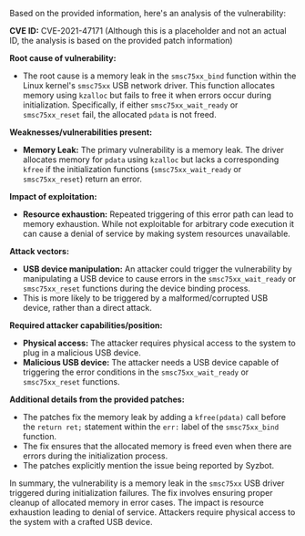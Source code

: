 Based on the provided information, here's an analysis of the vulnerability:

**CVE ID:** CVE-2021-47171 (Although this is a placeholder and not an actual ID, the analysis is based on the provided patch information)

**Root cause of vulnerability:**
- The root cause is a memory leak in the `smsc75xx_bind` function within the Linux kernel's `smsc75xx` USB network driver. This function allocates memory using `kzalloc` but fails to free it when errors occur during initialization. Specifically, if either `smsc75xx_wait_ready` or `smsc75xx_reset` fail, the allocated `pdata` is not freed.

**Weaknesses/vulnerabilities present:**
- **Memory Leak:** The primary vulnerability is a memory leak. The driver allocates memory for `pdata` using `kzalloc` but lacks a corresponding `kfree` if the initialization functions (`smsc75xx_wait_ready` or `smsc75xx_reset`) return an error.

**Impact of exploitation:**
- **Resource exhaustion:** Repeated triggering of this error path can lead to memory exhaustion. While not exploitable for arbitrary code execution it can cause a denial of service by making system resources unavailable.

**Attack vectors:**
- **USB device manipulation:** An attacker could trigger the vulnerability by manipulating a USB device to cause errors in the `smsc75xx_wait_ready` or `smsc75xx_reset` functions during the device binding process.
- This is more likely to be triggered by a malformed/corrupted USB device, rather than a direct attack.

**Required attacker capabilities/position:**
- **Physical access:**  The attacker requires physical access to the system to plug in a malicious USB device.
- **Malicious USB device:** The attacker needs a USB device capable of triggering the error conditions in the `smsc75xx_wait_ready` or `smsc75xx_reset` functions.

**Additional details from the provided patches:**
- The patches fix the memory leak by adding a `kfree(pdata)` call before the `return ret;` statement within the `err:` label of the `smsc75xx_bind` function.
- The fix ensures that the allocated memory is freed even when there are errors during the initialization process.
- The patches explicitly mention the issue being reported by Syzbot.

In summary, the vulnerability is a memory leak in the `smsc75xx` USB driver triggered during initialization failures. The fix involves ensuring proper cleanup of allocated memory in error cases. The impact is resource exhaustion leading to denial of service. Attackers require physical access to the system with a crafted USB device.